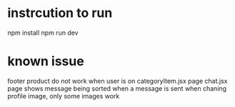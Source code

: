 
# instrcution to run

npm install
npm run dev

# known issue

footer product do not work when user is on categoryItem.jsx page
chat.jsx page shows message being sorted when a message is sent
when chaning profile image, only some images work
